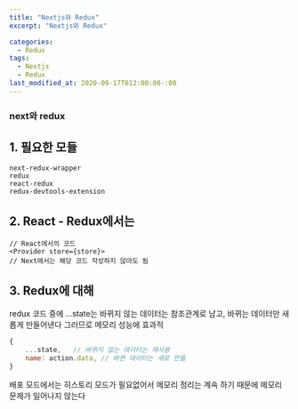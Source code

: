 ```yaml
---
title: "Nextjs와 Redux"
excerpt: "Nextjs와 Redux"

categories:
  - Redux
tags:
  - Nextjs
  - Redux
last_modified_at: 2020-09-17T012:00:00-:00
---
```


### next와 redux

## 1. 필요한 모듈

```react
next-redux-wrapper
redux
react-redux
redux-devtools-extension
```

## 2. React - Redux에서는

```react
// React에서의 코드
<Provider store={store}>
// Next에서는 해당 코드 작성하지 않아도 됨
```

## 3. Redux에 대해

redux 코드 중에
...state는 바뀌지 않는 데이터는 참조관계로 남고,
바뀌는 데이터만 새롭게 만들어낸다 그러므로 메모리 성능에 효과적

```javascript
{
    ...state,   // 바뀌지 않는 데이터는 재사용
    name: action.data, // 바뀐 데이터는 새로 만듦
}
```

배포 모드에서는 히스토리 모드가 필요없어서 메모리 정리는 계속 하기 때문에 메모리 문제가 일어나지 않는다
